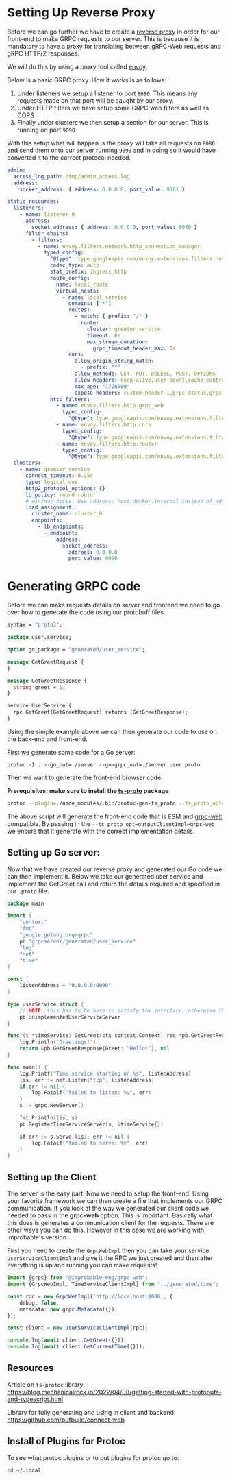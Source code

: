 
# Setting Up Reverse Proxy

Before we can go further we have to create a [reverse proxy](https://grpc.io/blog/state-of-grpc-web/) in order for our front-end to make GRPC requests to our server. This is because it is mandatory to have a proxy for translating between gRPC-Web requests and gRPC HTTP/2 responses.

We will do this by using a proxy tool called [envoy](https://www.envoyproxy.io/docs/envoy/latest/start/install).

Below is a basic GRPC proxy. How it works is as follows:

1) Under listeners we setup a listener to port `8080`. This means any requests made on that port will be caught by our proxy.
2) Under HTTP filters we have setup some GRPC web filters as well as CORS
3) Finally under clusters we then setup a section for our server. This is running on port `9090` 

With this setup what will happen is the proxy will take all requests on `8080` and send them onto our server running `9090` and in doing so it would have converted it to the correct protocol needed.

```YAML
admin:
  access_log_path: /tmp/admin_access.log
  address:
    socket_address: { address: 0.0.0.0, port_value: 9901 }

static_resources:
  listeners:
    - name: listener_0
      address:
        socket_address: { address: 0.0.0.0, port_value: 8080 }
      filter_chains:
        - filters:
          - name: envoy.filters.network.http_connection_manager
            typed_config:
              "@type": type.googleapis.com/envoy.extensions.filters.network.http_connection_manager.v3.HttpConnectionManager
              codec_type: auto
              stat_prefix: ingress_http
              route_config:
                name: local_route
                virtual_hosts:
                  - name: local_service
                    domains: ["*"]
                    routes:
                      - match: { prefix: "/" }
                        route:
                          cluster: greeter_service
                          timeout: 0s
                          max_stream_duration:
                            grpc_timeout_header_max: 0s
                    cors:
                      allow_origin_string_match:
                        - prefix: "*"
                      allow_methods: GET, PUT, DELETE, POST, OPTIONS
                      allow_headers: keep-alive,user-agent,cache-control,content-type,content-transfer-encoding,custom-header-1,x-accept-content-transfer-encoding,x-accept-response-streaming,x-user-agent,x-grpc-web,grpc-timeout
                      max_age: "1728000"
                      expose_headers: custom-header-1,grpc-status,grpc-message
              http_filters:
                - name: envoy.filters.http.grpc_web
                  typed_config:
                    "@type": type.googleapis.com/envoy.extensions.filters.http.grpc_web.v3.GrpcWeb
                - name: envoy.filters.http.cors
                  typed_config:
                    "@type": type.googleapis.com/envoy.extensions.filters.http.cors.v3.Cors
                - name: envoy.filters.http.router
                  typed_config:
                    "@type": type.googleapis.com/envoy.extensions.filters.http.router.v3.Router
  clusters:
    - name: greeter_service
      connect_timeout: 0.25s
      type: logical_dns
      http2_protocol_options: {}
      lb_policy: round_robin
      # win/mac hosts: Use address: host.docker.internal instead of address: localhost in the line below
      load_assignment:
        cluster_name: cluster_0
        endpoints:
          - lb_endpoints:
            - endpoint:
                address:
                  socket_address:
                    address: 0.0.0.0
                    port_value: 9090
```

# Generating GRPC code

Before we can make requests details on server and frontend we need to go over how to generate the code using our protobuff files.

```proto
syntax = "proto3";

package user.service;

option go_package = "generated/user_service";

message GetGreetRequest {
}

message GetGreetResponse {
  string greet = 1;
}

service UserService {
  rpc GetGreet(GetGreetRequest) returns (GetGreetResponse);
}
```

Using the simple example above we can then generate our code to use on the back-end and front-end. 

First we generate some code for a Go server:

```shell
protoc -I . --go_out=./server --go-grpc_out=./server user.proto
```

Then we want to generate the front-end browser code:

**Prerequisites: make sure to install the [ts-proto](https://github.com/stephenh/ts-proto) package**

```sh
protoc --plugin=./node_modules/.bin/protoc-gen-ts_proto --ts_proto_opt=outputClientImpl=grpc-web --ts_proto_out=./client/generated user.proto
```

The above script will generate the front-end code that is ESM and [grpc-web](https://github.com/improbable-eng/grpc-web) compatible. By passing in the `--ts_proto_opt=outputClientImpl=grpc-web` we ensure that it generate with the correct implementation details.

## Setting up Go server:

Now that we have created our reverse proxy and generated our Go code we can then implement it. Below we take our generated user service and implement the GetGreet call and return the details required and specified in our `.proto` file.

```go
package main

import (
	"context"
	"fmt"
	"google.golang.org/grpc"
	pb "grpcserver/generated/user_service"
	"log"
	"net"
	"time"
)

const (
	listenAddress = "0.0.0.0:9090"
)

type userService struct {
	// NOTE: this has to be here to satisfy the interface, otherwise the compiler will complain
	pb.UnimplementedUserServiceServer
}

func (t *timeService) GetGreet(ctx context.Context, req *pb.GetGreetRequest) (*pb.GetGreetResponse, error) {
	log.Println("Greetings!")
	return &pb.GetGreetResponse{Greet: "Hello!"}, nil
}

func main() {
	log.Printf("Time service starting on %s", listenAddress)
	lis, err := net.Listen("tcp", listenAddress)
	if err != nil {
		log.Fatalf("failed to listen: %v", err)
	}
	s := grpc.NewServer()

	fmt.Println(lis, s)
	pb.RegisterTimeServiceServer(s, &timeService{})

	if err := s.Serve(lis); err != nil {
		log.Fatalf("failed to serve: %v", err)
	}
}
```


## Setting up the Client

The server is the easy part. Now we need to setup the front-end. Using your favorite framework we can then create a file that implements our GRPC communication. If you look at the way we generated our client code we needed to pass in the **grpc-web** option. This is important. Basically what this does is generates a communication client for the requests. There are other ways you can do this. However in this case we are working with improbable's  version. 

First you need to create the `GrpcWebImpl` then you can take your service `UserServiceClientImpl` and give it the RPC we just created and then after everything is up and running you can make requests!

```ts
import {grpc} from "@improbable-eng/grpc-web";
import {GrpcWebImpl, TimeServiceClientImpl} from "../generated/time";

const rpc = new GrpcWebImpl('http://localhost:8080', {
    debug: false,
    metadata: new grpc.Metadata({}),
});

const client = new UserServiceClientImpl(rpc);

console.log(await client.GetGreet({}));
console.log(await client.GetCurrentTime({}));
```

## Resources

Article on `ts-protoc` library:
https://blog.mechanicalrock.io/2022/04/08/getting-started-with-protobufs-and-typescript.html

Library for fully generating and using in client and backend:
https://github.com/bufbuild/connect-web

## Install of Plugins for Protoc

To see what protoc plugins or to put plugins for protoc go to: 

```sh
cd ~/.local
```